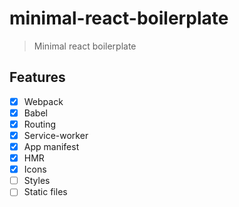 # minimal-react-boilerplate
> Minimal react boilerplate

## Features
- [x] Webpack
- [x] Babel
- [x] Routing
- [x] Service-worker
- [x] App manifest
- [x] HMR
- [x] Icons
- [ ] Styles
- [ ] Static files
